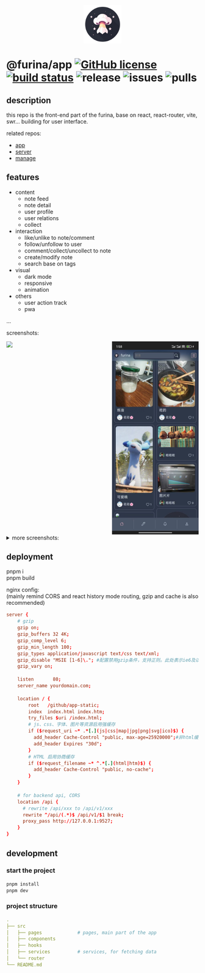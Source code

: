 <img src="./public/logo.png" width="100" style="display: block; margin: 0 auto;" />

# @furina/app [![GitHub license](https://img.shields.io/badge/license-MIT-blue.svg)](https://github.com/rainbow-dust/app/blob/main/LICENSE)  [![build status](https://github.com/rainbow-dust/app/actions/workflows/build.yml/badge.svg?branch=main)](https://github.com/rainbow-dust/app/actions/workflows/build.yml) ![release](https://img.shields.io/github/v/release/rainbow-dust/app?color=blueviolet&include_prereleases) ![issues](https://img.shields.io/github/issues/rainbow-dust/app.svg) ![pulls](https://img.shields.io/github/issues-pr/rainbow-dust/app.svg)

## description

this repo is the front-end part of the furina, base on react, react-router, vite, swr... building for user interface.

related repos:

- [app](https://github.com/rainbow-dust/app)
- [server](https://github.com/rainbow-dust/server)
- [manage](https://github.com/rainbow-dust/manage)

## features
<!-- may be some screenshots here is better... -->

- content
  - note feed
  - note detail
  - user profile
  - user relations
  - collect
- interaction
  - like/unlike to note/comment
  - follow/unfollow to user
  - comment/collect/uncollect to note
  - create/modify note
  - search base on tags
- visual
  - dark mode
  - responsive
  - animation
- others
  - user action track
  - pwa
  
...

screenshots:
<div style="display: flex; justify-content: space-between;">
  <img src="./screenshots/2024-2-20 183908.gif" width="45%" />
  <img src="./screenshots/2024-2-20%20141410.jpg" width="45%" />
</div>

<details>
  <summary>more screenshots:</summary>

  <div style="display: flex; justify-content: space-between;">
    <img src="./screenshots/2024-2-20%20141427.jpg" width="45%" />
    <img src="./screenshots/2024-2-20%20141416.jpg" width="45%" />
  </div>

  <div style="display: flex; justify-content: space-between;">
    <img src="./screenshots/2024-2-20%20141422.jpg" width="45%" />
    <img src="./screenshots/screenshot-20240303-232109.png" width="45%" />
  </div>
  <div style="display: flex; justify-content: space-between;">
    <img src="./screenshots/screenshot-20240219-144512.png" />
  </div>
    <div style="display: flex; justify-content: space-between;">
    <img src="./screenshots/screenshot-20240303-232002.png" />
  </div>

</details>



## deployment

pnpm i  
pnpm build  

nginx config:  
(mainly remind CORS and react history mode routing, gzip and cache is also recommended)

```conf
server {
    # gzip
    gzip on;
    gzip_buffers 32 4K;
    gzip_comp_level 6;
    gzip_min_length 100;
    gzip_types application/javascript text/css text/xml;
    gzip_disable "MSIE [1-6]\."; #配置禁用gzip条件，支持正则。此处表示ie6及以下不启用gzip（因为ie低版本不支持）
    gzip_vary on;
    
    listen       80;
    server_name yourdomain.com;
    
    location / {
        root   /github/app-static;
        index  index.html index.htm;
        try_files $uri /index.html;
        # js、css、字体、图片等资源启用强缓存
        if ($request_uri ~* .*[.](js|css|map|jpg|png|svg|ico)$) {
          add_header Cache-Control "public, max-age=25920000";#非html缓存1个月
          add_header Expires "30d";
        }
        # HTML 启用协商缓存
        if ($request_filename ~* ^.*[.](html|htm)$) {
          add_header Cache-Control "public, no-cache";
        }
    }

    # for backend api, CORS
    location /api {
      # rewrite /api/xxx to /api/v1/xxx
      rewrite ^/api/(.*)$ /api/v1/$1 break;
      proxy_pass http://127.0.0.1:9527;
    }
}
```

## development

### start the project

```bash
pnpm install
pnpm dev
```

### project structure

```yaml
.
├── src
│   ├── pages             # pages, main part of the app
│   ├── components
│   ├── hooks
│   ├── services          # services, for fetching data
│   └── router
└── README.md
```
